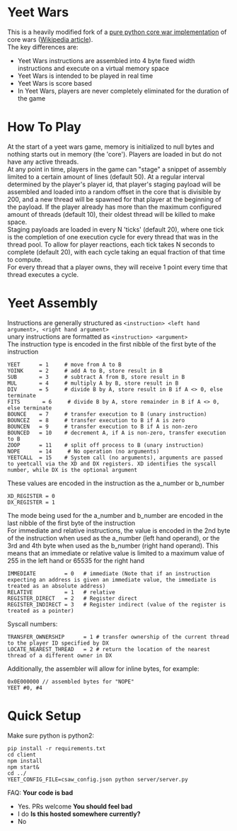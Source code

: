 
# Yeet Wars

This is a heavily modified fork of a [pure python core war implementation](https://github.com/rodrigosetti/corewar) of core wars ([Wikipedia article](http://en.wikipedia.org/wiki/Core_War)).  
The key differences are:
* Yeet Wars instructions are assembled into 4 byte fixed width instructions and execute on a virtual memory space
* Yeet Wars is intended to be played in real time
* Yeet Wars is score based
* In Yeet Wars, players are never completely eliminated for the duration of the game

# How To Play
At the start of a yeet wars game, memory is initialized to null bytes and nothing starts out in memory (the 'core'). Players are loaded in but do not have any active threads.  
At any point in time, players in the game can "stage" a snippet of assembly limited to a certain amount of lines (default 50). At a regular interval determined by the player's player id, that player's staging payload will be assembled and loaded into a random offset in the core that is divisible by 200, and a new thread will be spawned for that player at the beginning of the payload. If the player already has more than the maximum configured amount of threads (default 10), their oldest thread will be killed to make space.  
Staging payloads are loaded in every N 'ticks' (default 20), where one tick is the completion of one execution cycle for every thread that was in the thread pool. To allow for player reactions, each tick takes N seconds to complete (default 20), with each cycle taking an equal fraction of that time to compute.  
For every thread that a player owns, they will receive 1 point every time that thread executes a cycle.  
  
# Yeet Assembly
Instructions are generally structured as `<instruction> <left hand argument>, <right hand argument>`  
unary instructions are formatted as `<instruction> <argument>`  
The instruction type is encoded in the first nibble of the first byte of the instruction  
```
YEET      = 1     # move from A to B  
YOINK     = 2     # add A to B, store result in B  
SUB       = 3     # subtract A from B, store result in B  
MUL       = 4     # multiply A by B, store result in B  
DIV       = 5     # divide B by A, store result in B if A <> 0, else terminate  
FITS       = 6     # divide B by A, store remainder in B if A <> 0, else terminate  
BOUNCE    = 7     # transfer execution to B (unary instruction)  
BOUNCEZ   = 8     # transfer execution to B if A is zero  
BOUNCEN   = 9     # transfer execution to B if A is non-zero  
BOUNCED   = 10    # decrement A, if A is non-zero, transfer execution to B  
ZOOP      = 11    # split off process to B (unary instruction)  
NOPE      = 14     # No operation (no arguments)   
YEETCALL  = 15    # System call (no arguments), arguments are passed to yeetcall via the XD and DX registers. XD identifies the syscall number, while DX is the optional argument  
```
These values are encoded in the instruction as the a_number or b_number  
```
XD_REGISTER = 0  
DX_REGISTER = 1
```
  
The mode being used for the a_number and b_number are encoded in the last nibble of the first byte of the instruction  
For immediate and relative instructions, the value is encoded in the 2nd byte of the instruction when used as the a_number (left hand operand), or the 3rd and 4th byte when used as the b_number (right hand operand). This means that an immediate or relative value is limited to a maximum value of 255 in the left hand or 65535 for the right hand  
```
IMMEDIATE         = 0   # immediate (Note that if an instruction expecting an address is given an immediate value, the immediate is treated as an absolute address)  
RELATIVE          = 1   # relative  
REGISTER_DIRECT   = 2   # Register direct  
REGISTER_INDIRECT = 3   # Register indirect (value of the register is treated as a pointer)  
``` 
Syscall numbers:  
```
TRANSFER_OWNERSHIP      = 1 # transfer ownership of the current thread to the player ID specified by DX  
LOCATE_NEAREST_THREAD   = 2 # return the location of the nearest thread of a different owner in DX  
```
Additionally, the assembler will allow for inline bytes, for example:  
```
0x0E000000 // assembled bytes for "NOPE"
YEET #0, #4  
```
  
  
# Quick Setup
Make sure python is python2:  
```
pip install -r requirements.txt
cd client
npm install
npm start&
cd ../
YEET_CONFIG_FILE=csaw_config.json python server/server.py
```

FAQ:
**Your code is bad**
* Yes. PRs welcome
**You should feel bad**
* I do
**Is this hosted somewhere currently?**
* No